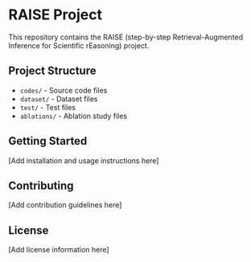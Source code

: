 # RAISE Project

This repository contains the RAISE (step-by-step Retrieval-Augmented Inference for Scientific rEasoning) project.

## Project Structure

- `codes/` - Source code files
- `dataset/` - Dataset files
- `test/` - Test files
- `ablations/` - Ablation study files

## Getting Started

[Add installation and usage instructions here]

## Contributing

[Add contribution guidelines here]

## License

[Add license information here] 